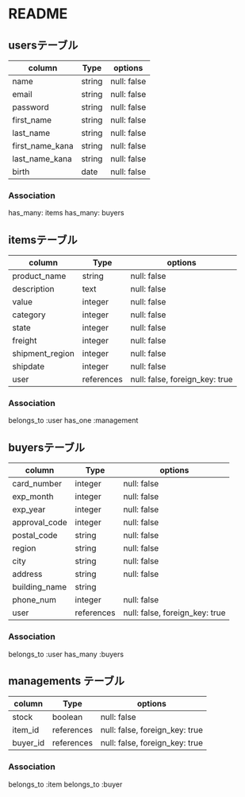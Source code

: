 # README

## usersテーブル

| column          | Type    | options     | 
| --------------- | ------  | ----------- |
| name            | string  | null: false |
| email           | string  | null: false |
| password        | string  | null: false |
| first_name      | string  | null: false |
| last_name       | string  | null: false |
| first_name_kana | string  | null: false |
| last_name_kana  | string  | null: false |
| birth           | date    | null: false |

### Association
 has_many: items
 has_many: buyers


## itemsテーブル

| column          | Type       | options                        |
| --------------- | ---------- | ------------------------------ |
| product_name    | string     | null: false                    |
| description     | text       | null: false                    |
| value           | integer    | null: false                    |
| category        | integer    | null: false                    |
| state           | integer    | null: false                    |
| freight         | integer    | null: false                    |
| shipment_region | integer    | null: false                    |
| shipdate        | integer    | null: false                    |
| user            | references | null: false, foreign_key: true |

### Association
 belongs_to :user
 has_one :management


## buyersテーブル

| column        | Type       | options                        |
| ------------- | ---------- | ------------------------------ |
| card_number   | integer    | null: false                    |
| exp_month     | integer    | null: false                    |
| exp_year      | integer    | null: false                    |
| approval_code | integer    | null: false                    |
| postal_code   | string     | null: false                    |
| region        | string     | null: false                    |
| city          | string     | null: false                    |
| address       | string     | null: false                    |
| building_name | string     |                                |
| phone_num     | integer    | null: false                    |
| user          | references | null: false, foreign_key: true |

### Association
 belongs_to :user
 has_many :buyers


## managements テーブル

| column   | Type       | options                        |
| -------- | ---------  | ------------------------------ |
| stock    | boolean    | null: false                    |
| item_id  | references | null: false, foreign_key: true |
| buyer_id | references | null: false, foreign_key: true |

### Association
 belongs_to :item
 belongs_to :buyer